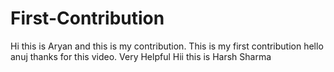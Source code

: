 # First-Contribution
Hi this is Aryan and this is my contribution.
This is my first contribution
hello anuj thanks for this video. Very Helpful
Hii this is Harsh Sharma
